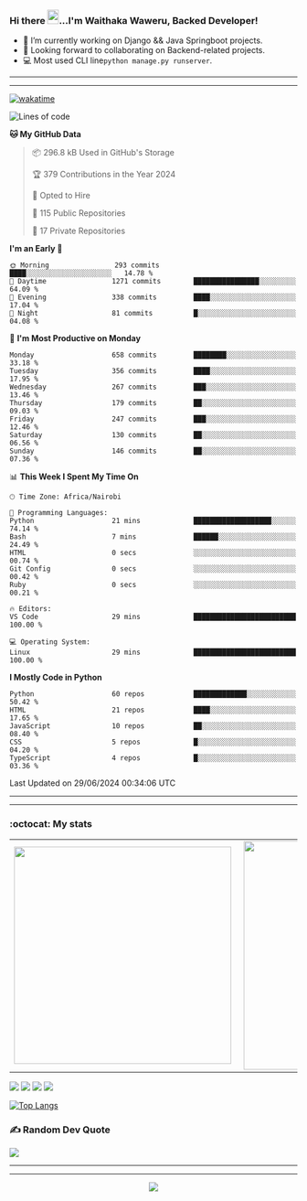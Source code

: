 ### Hi there <img src="https://user-images.githubusercontent.com/61727167/114547962-cecc6b80-9c67-11eb-9697-b1c5a8c8ff46.gif" height="25px" width="20px">...I'm Waithaka Waweru, Backed Developer!

- 🔭 I’m currently working on Django && Java Springboot projects.
- 👯 Looking forward to collaborating on Backend-related projects.
- :computer: Most used CLI line`python manage.py runserver`.
<!-- - ⚡ Fun fact: I play video games and I love watching Football *(Premier League)* && Formula 1 *(Redbull Racing)*.
 -->

<!--
- 🤔 I’m looking for help with Android Dev...
- 🌱 I’m currently learning [ReactJS](https://reactjs.org/).
-->

---
---
[![wakatime](https://wakatime.com/badge/user/bebc43a1-1078-45b8-b266-cd9a9119fb66.svg)](https://wakatime.com/@bebc43a1-1078-45b8-b266-cd9a9119fb66)
<!--START_SECTION:waka-->
![Lines of code](https://img.shields.io/badge/From%20Hello%20World%20I%27ve%20Written-5.9%20million%20lines%20of%20code-blue)

**🐱 My GitHub Data** 

> 📦 296.8 kB Used in GitHub's Storage 
 > 
> 🏆 379 Contributions in the Year 2024
 > 
> 💼 Opted to Hire
 > 
> 📜 115 Public Repositories 
 > 
> 🔑 17 Private Repositories 
 > 
**I'm an Early 🐤** 

```text
🌞 Morning                293 commits         ████░░░░░░░░░░░░░░░░░░░░░   14.78 % 
🌆 Daytime                1271 commits        ████████████████░░░░░░░░░   64.09 % 
🌃 Evening                338 commits         ████░░░░░░░░░░░░░░░░░░░░░   17.04 % 
🌙 Night                  81 commits          █░░░░░░░░░░░░░░░░░░░░░░░░   04.08 % 
```
📅 **I'm Most Productive on Monday** 

```text
Monday                   658 commits         ████████░░░░░░░░░░░░░░░░░   33.18 % 
Tuesday                  356 commits         ████░░░░░░░░░░░░░░░░░░░░░   17.95 % 
Wednesday                267 commits         ███░░░░░░░░░░░░░░░░░░░░░░   13.46 % 
Thursday                 179 commits         ██░░░░░░░░░░░░░░░░░░░░░░░   09.03 % 
Friday                   247 commits         ███░░░░░░░░░░░░░░░░░░░░░░   12.46 % 
Saturday                 130 commits         ██░░░░░░░░░░░░░░░░░░░░░░░   06.56 % 
Sunday                   146 commits         ██░░░░░░░░░░░░░░░░░░░░░░░   07.36 % 
```


📊 **This Week I Spent My Time On** 

```text
🕑︎ Time Zone: Africa/Nairobi

💬 Programming Languages: 
Python                   21 mins             ███████████████████░░░░░░   74.14 % 
Bash                     7 mins              ██████░░░░░░░░░░░░░░░░░░░   24.49 % 
HTML                     0 secs              ░░░░░░░░░░░░░░░░░░░░░░░░░   00.74 % 
Git Config               0 secs              ░░░░░░░░░░░░░░░░░░░░░░░░░   00.42 % 
Ruby                     0 secs              ░░░░░░░░░░░░░░░░░░░░░░░░░   00.21 % 

🔥 Editors: 
VS Code                  29 mins             █████████████████████████   100.00 % 

💻 Operating System: 
Linux                    29 mins             █████████████████████████   100.00 % 
```

**I Mostly Code in Python** 

```text
Python                   60 repos            █████████████░░░░░░░░░░░░   50.42 % 
HTML                     21 repos            ████░░░░░░░░░░░░░░░░░░░░░   17.65 % 
JavaScript               10 repos            ██░░░░░░░░░░░░░░░░░░░░░░░   08.40 % 
CSS                      5 repos             █░░░░░░░░░░░░░░░░░░░░░░░░   04.20 % 
TypeScript               4 repos             █░░░░░░░░░░░░░░░░░░░░░░░░   03.36 % 
```




 Last Updated on 29/06/2024 00:34:06 UTC
<!--END_SECTION:waka-->


<!--
### Connect With Me:


<a href="https://twitter.com/itsweshy" target="_blank">
<img src=https://img.shields.io/badge/twitter-%2300acee.svg?&style=for-the-badge&logo=twitter&logoColor=white alt=twitter style="margin-bottom: 5px;" />
</a>
<a href="https://dev.to/itsweshy" target="_blank">
<img src=https://img.shields.io/badge/dev.to-%2308090A.svg?&style=for-the-badge&logo=dev.to&logoColor=white alt=devto style="margin-bottom: 5px;" />
</a>
<a href="https://linkedin.com/in/waithaka-waweru" target="_blank">
<img src=https://img.shields.io/badge/linkedin-%231E77B5.svg?&style=for-the-badge&logo=linkedin&logoColor=white alt=linkedin style="margin-bottom: 5px;" />
</a> 
-->

---
---

<!-- ## My Github Stats -->
<!-- <img src="https://github-readme-stats.vercel.app/api?username=weshy007&&show_icons=true&count_private=true&theme=radical"/><img src="https://github-readme-streak-stats.herokuapp.com/?user=weshy007&theme=radical"/>

<div align="center">
<img src="https://komarev.com/ghpvc/?username=weshy007&&style=flat-square" align="center" />
</div>  -->

### :octocat: My stats
  <table>
  <tr>
      <td><img width="380px" align="left" src="https://github-readme-stats.vercel.app/api?username=weshy007&show_icons=true&count_private=true&include_all_commits=true&theme=tokyonight"/></td>
    <td><img width="400px" align="right" src="https://github-readme-streak-stats.herokuapp.com/?user=weshy007&show_icons=true&locale=en&layout=compact&theme=tokyonight"/></td>
  
  </tr>   
</table>

![](https://raw.githubusercontent.com/weshy007/github-stats/master/generated/overview.svg#gh-dark-mode-only)
![](https://raw.githubusercontent.com/weshy007/github-stats/master/generated/overview.svg#gh-light-mode-only)
![](https://raw.githubusercontent.com/weshy007/github-stats/master/generated/languages.svg#gh-dark-mode-only)
![](https://raw.githubusercontent.com/weshy007/github-stats/master/generated/languages.svg#gh-light-mode-only)

  
[![Top Langs](https://github-readme-stats.vercel.app/api/top-langs/?username=weshy007&layout=compact&theme=tokyonight&langs_count=10)](https://github.com/weshy007/github-readme-stats)


### ✍️ Random Dev Quote
![](https://quotes-github-readme.vercel.app/api?type=horizontal&theme=tokyonight&layout=compact)

---
---

<!-- <a href="https://github.com/weshy007/github-readme-activity-graph"><img alt="Activity graph" width = "900" height = "300" src="https://activity-graph.herokuapp.com/graph?username=weshy007&bg_color=1F222E&theme=material-palenight&line=D9E650&point=FFFFFF&hide_border=true" align = "left" />
</a> -->

<div align="center">
<img src="https://komarev.com/ghpvc/?username=weshy007&&style=flat-square" align="center" />
</div> 
